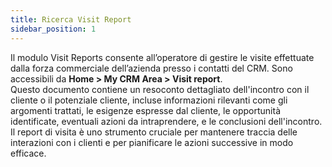 ```yaml
---
title: Ricerca Visit Report
sidebar_position: 1
---
```


Il modulo Visit Reports consente all’operatore di gestire le visite effettuate dalla forza commerciale dell’azienda presso i contatti del CRM. Sono accessibili da **Home > My CRM Area > Visit report**.        
Questo documento contiene un resoconto dettagliato dell'incontro con il cliente o il potenziale cliente, incluse informazioni rilevanti come gli argomenti trattati, le esigenze espresse dal cliente, le opportunità identificate, eventuali azioni da intraprendere, e le conclusioni dell'incontro. Il report di visita è uno strumento cruciale per mantenere traccia delle interazioni con i clienti e per pianificare le azioni successive in modo efficace.